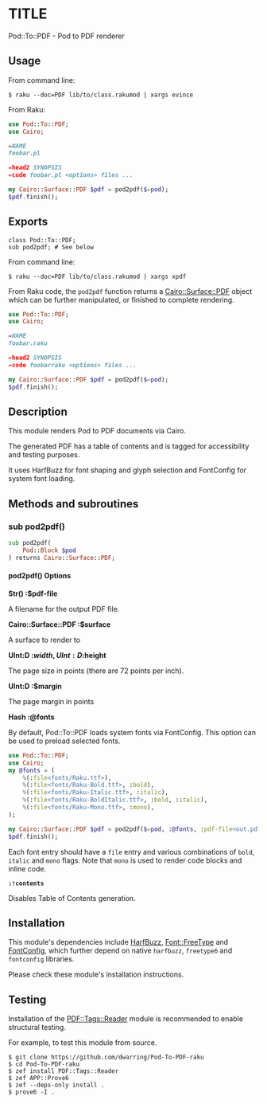 TITLE
=====



Pod::To::PDF - Pod to PDF renderer

Usage
-----

From command line:

    $ raku --doc=PDF lib/to/class.rakumod | xargs evince

From Raku:

```raku
use Pod::To::PDF;
use Cairo;

=NAME
foobar.pl

=head2 SYNOPSIS
=code foobar.pl <options> files ...

my Cairo::Surface::PDF $pdf = pod2pdf($=pod);
$pdf.finish();
```

Exports
-------

    class Pod::To::PDF;
    sub pod2pdf; # See below

From command line:

```shell
$ raku --doc=PDF lib/to/class.rakumod | xargs xpdf
```

From Raku code, the `pod2pdf` function returns a [Cairo::Surface::PDF](Cairo::Surface::PDF) object which can be further manipulated, or finished to complete rendering.

```raku
use Pod::To::PDF;
use Cairo;

=NAME
foobar.raku

=head2 SYNOPSIS
=code foobarraku <options> files ...

my Cairo::Surface::PDF $pdf = pod2pdf($=pod);
$pdf.finish();
```

Description
-----------

This module renders Pod to PDF documents via Cairo.

The generated PDF has a table of contents and is tagged for accessibility and testing purposes.

It uses HarfBuzz for font shaping and glyph selection and FontConfig for system font loading.

Methods and subroutines
-----------------------

### sub pod2pdf()

```raku
sub pod2pdf(
    Pod::Block $pod
) returns Cairo::Surface::PDF;
```

#### pod2pdf() Options

**Str() :$pdf-file**

A filename for the output PDF file.

**Cairo::Surface::PDF :$surface**

A surface to render to

**UInt:D :$width, UInt:D :$height**

The page size in points (there are 72 points per inch).

**UInt:D :$margin**

The page margin in points

**Hash :@fonts**

By default, Pod::To::PDF loads system fonts via FontConfig. This option can be used to preload selected fonts.

```raku
use Pod::To::PDF;
use Cairo;
my @fonts = (
    %(:file<fonts/Raku.ttf>),
    %(:file<fonts/Raku-Bold.ttf>, :bold),
    %(:file<fonts/Raku-Italic.ttf>, :italic),
    %(:file<fonts/Raku-BoldItalic.ttf>, :bold, :italic),
    %(:file<fonts/Raku-Mono.ttf>, :mono),
);

my Cairo::Surface::PDF $pdf = pod2pdf($=pod, :@fonts, :pdf-file<out.pdf>);
$pdf.finish();
```

Each font entry should have a `file` entry and various combinations of `bold`, `italic` and `mono` flags. Note that `mono` is used to render code blocks and inline code. 

**`:!contents`**

Disables Table of Contents generation.

Installation
------------

This module's dependencies include [HarfBuzz](https://harfbuzz-raku.github.io/HarfBuzz-raku/), [Font::FreeType](https://pdf-raku.github.io/Font-FreeType-raku/) and [FontConfig](https://raku.land/zef:dwarring/FontConfig), which further depend on native `harfbuzz`, `freetype6` and `fontconfig` libraries.

Please check these module's installation instructions.

Testing
-------

Installation of the [PDF::Tags::Reader](PDF::Tags::Reader) module is recommended to enable structural testing.

For example, to test this module from source.

    $ git clone https://github.com/dwarring/Pod-To-PDF-raku
    $ cd Pod-To-PDF-raku
    $ zef install PDF::Tags::Reader
    $ zef APP::Prove6
    $ zef --deps-only install .
    $ prove6 -I .


